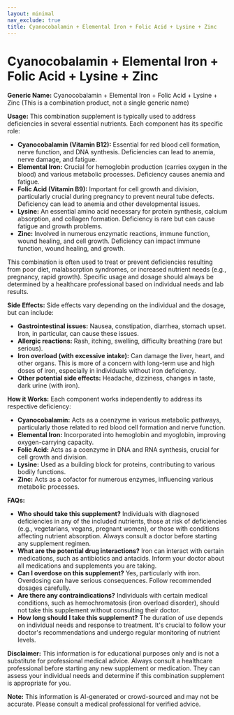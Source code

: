 ```yaml
---
layout: minimal
nav_exclude: true
title: Cyanocobalamin + Elemental Iron + Folic Acid + Lysine + Zinc
---
```


# Cyanocobalamin + Elemental Iron + Folic Acid + Lysine + Zinc

**Generic Name:** Cyanocobalamin + Elemental Iron + Folic Acid + Lysine + Zinc (This is a combination product, not a single generic name)

**Usage:** This combination supplement is typically used to address deficiencies in several essential nutrients.  Each component has its specific role:

* **Cyanocobalamin (Vitamin B12):** Essential for red blood cell formation, nerve function, and DNA synthesis.  Deficiencies can lead to anemia, nerve damage, and fatigue.
* **Elemental Iron:** Crucial for hemoglobin production (carries oxygen in the blood) and various metabolic processes. Deficiency causes anemia and fatigue.
* **Folic Acid (Vitamin B9):** Important for cell growth and division, particularly crucial during pregnancy to prevent neural tube defects. Deficiency can lead to anemia and other developmental issues.
* **Lysine:** An essential amino acid necessary for protein synthesis, calcium absorption, and collagen formation.  Deficiency is rare but can cause fatigue and growth problems.
* **Zinc:** Involved in numerous enzymatic reactions, immune function, wound healing, and cell growth. Deficiency can impact immune function, wound healing, and growth.

This combination is often used to treat or prevent deficiencies resulting from poor diet, malabsorption syndromes, or increased nutrient needs (e.g., pregnancy, rapid growth).  Specific usage and dosage should always be determined by a healthcare professional based on individual needs and lab results.


**Side Effects:**  Side effects vary depending on the individual and the dosage, but can include:

* **Gastrointestinal issues:** Nausea, constipation, diarrhea, stomach upset.  Iron, in particular, can cause these issues.
* **Allergic reactions:** Rash, itching, swelling, difficulty breathing (rare but serious).
* **Iron overload (with excessive intake):** Can damage the liver, heart, and other organs. This is more of a concern with long-term use and high doses of iron, especially in individuals without iron deficiency.
* **Other potential side effects:**  Headache, dizziness, changes in taste, dark urine (with iron).


**How it Works:**  Each component works independently to address its respective deficiency:

* **Cyanocobalamin:**  Acts as a coenzyme in various metabolic pathways, particularly those related to red blood cell formation and nerve function.
* **Elemental Iron:** Incorporated into hemoglobin and myoglobin, improving oxygen-carrying capacity.
* **Folic Acid:** Acts as a coenzyme in DNA and RNA synthesis, crucial for cell growth and division.
* **Lysine:** Used as a building block for proteins, contributing to various bodily functions.
* **Zinc:** Acts as a cofactor for numerous enzymes, influencing various metabolic processes.


**FAQs:**

* **Who should take this supplement?** Individuals with diagnosed deficiencies in any of the included nutrients, those at risk of deficiencies (e.g., vegetarians, vegans, pregnant women), or those with conditions affecting nutrient absorption.  Always consult a doctor before starting any supplement regimen.
* **What are the potential drug interactions?**  Iron can interact with certain medications, such as antibiotics and antacids.  Inform your doctor about all medications and supplements you are taking.
* **Can I overdose on this supplement?**  Yes, particularly with iron.  Overdosing can have serious consequences.  Follow recommended dosages carefully.
* **Are there any contraindications?**  Individuals with certain medical conditions, such as hemochromatosis (iron overload disorder), should not take this supplement without consulting their doctor.
* **How long should I take this supplement?**  The duration of use depends on individual needs and response to treatment.  It's crucial to follow your doctor's recommendations and undergo regular monitoring of nutrient levels.


**Disclaimer:** This information is for educational purposes only and is not a substitute for professional medical advice. Always consult a healthcare professional before starting any new supplement or medication.  They can assess your individual needs and determine if this combination supplement is appropriate for you.


**Note:** This information is AI-generated or crowd-sourced and may not be accurate. Please consult a medical professional for verified advice.